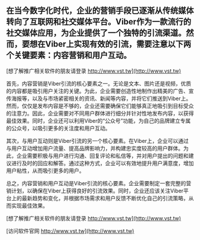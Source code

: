 ## **在当今数字化时代，企业的营销手段已逐渐从传统媒体转向了互联网和社交媒体平台。Viber作为一款流行的社交媒体应用，为企业提供了一个独特的引流渠道。然而，要想在Viber上实现有效的引流，需要注意以下两个关键要素：内容营销和用户互动。**

[想了解推广相关软件的朋友请登录 http://www.vst.tw](http://www.vst.tw)

首先，内容营销是Viber引流的核心要素之一。无论是文本、图片还是视频，优质的内容都是吸引用户关注的关键。为此，企业需要创造性地制作出精美的广告、宣传海报等，以及与市场紧密相关的资讯、新闻等内容，并将它们推送到Viber上。然而，仅仅是发布内容是不够的，企业还需要确保它们能够真正地吸引到目标受众的注意力。因此，企业需要对不同用户群体进行细分并针对性地发布内容，以获得最佳效果。同时，企业还可以利用Viber的“公众号”功能，为自己的品牌建立专属的公众号，以吸引更多的关注度和用户互动。

其次，与用户互动则是Viber引流的另一个核心要素。在Viber上，企业可以通过与用户互动增加用户流量、提高品牌影响力，并构建忠实度较高的用户群体。为此，企业需要积极与用户进行沟通、回复评论和私信等，并对用户提出的问题和建议进行及时的回应和解答。通过这种方式，企业可以有效地提升用户满意度，增加用户粘性，从而吸引更多的用户。

总之，内容营销和用户互动是Viber引流的核心要素。企业需要制定一套完整的营销计划，以确保在Viber上获得良好的引流效果。同时，企业还应该关注Viber平台上的最新趋势和变化，并根据市场需求和用户反馈不断优化自己的引流策略，从而实现最佳效果。

[想了解推广相关软件的朋友请登录 http://www.vst.tw](http://www.vst.tw)


[访问软件官网 http://www.vst.tw](http://www.vst.tw)
